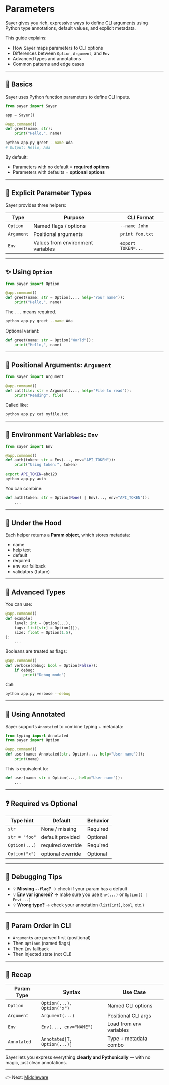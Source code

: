 # Parameters

Sayer gives you rich, expressive ways to define CLI arguments using Python type annotations, default values, and explicit metadata.

This guide explains:

- How Sayer maps parameters to CLI options
- Differences between `Option`, `Argument`, and `Env`
- Advanced types and annotations
- Common patterns and edge cases

---

## 🧱 Basics

Sayer uses Python function parameters to define CLI inputs.

```python
from sayer import Sayer

app = Sayer()

@app.command()
def greet(name: str):
    print("Hello,", name)
```

```bash
python app.py greet --name Ada
# Output: Hello, Ada
```

By default:

* Parameters with no default = **required options**
* Parameters with defaults = **optional options**

---

## 🧩 Explicit Parameter Types

Sayer provides three helpers:

| Type       | Purpose                           | CLI Format         |
| ---------- | --------------------------------- | ------------------ |
| `Option`   | Named flags / options             | `--name John`      |
| `Argument` | Positional arguments              | `print foo.txt`    |
| `Env`      | Values from environment variables | `export TOKEN=...` |

---

## ✨ Using `Option`

```python
from sayer import Option

@app.command()
def greet(name: str = Option(..., help="Your name")):
    print("Hello,", name)
```

The `...` means required.

```bash
python app.py greet --name Ada
```

Optional variant:

```python
def greet(name: str = Option("World")):
    print("Hello,", name)
```

---

## 🔢 Positional Arguments: `Argument`

```python
from sayer import Argument

@app.command()
def cat(file: str = Argument(..., help="File to read")):
    print("Reading", file)
```

Called like:

```bash
python app.py cat myfile.txt
```

---

## 🌱 Environment Variables: `Env`

```python
from sayer import Env

@app.command()
def auth(token: str = Env(..., env="API_TOKEN")):
    print("Using token:", token)
```

```bash
export API_TOKEN=abc123
python app.py auth
```

You can combine:

```python
def auth(token: str = Option(None) | Env(..., env="API_TOKEN")):
    ...
```

---

## 🧠 Under the Hood

Each helper returns a **Param object**, which stores metadata:

* name
* help text
* default
* required
* env var fallback
* validators (future)

---

## 🧪 Advanced Types

You can use:

```python
@app.command()
def example(
    level: int = Option(...),
    tags: list[str] = Option([]),
    size: float = Option(1.5),
):
    ...
```

Booleans are treated as flags:

```python
@app.command()
def verbose(debug: bool = Option(False)):
    if debug:
        print("Debug mode")
```

Call:

```bash
python app.py verbose --debug
```

---

## 🧬 Using Annotated

Sayer supports `Annotated` to combine typing + metadata:

```python
from typing import Annotated
from sayer import Option

@app.command()
def user(name: Annotated[str, Option(..., help="User name")]):
    print(name)
```

This is equivalent to:

```python
def user(name: str = Option(..., help="User name")):
    ...
```

---

## ❓ Required vs Optional

| Type hint     | Default           | Behavior |
| ------------- | ----------------- | -------- |
| `str`         | None / missing    | Required |
| `str = "foo"` | default provided  | Optional |
| `Option(...)` | required override | Required |
| `Option("x")` | optional override | Optional |

---

## 🧰 Debugging Tips

* 💡 **Missing `--flag`?** → check if your param has a default
* 💡 **Env var ignored?** → make sure you use `Env(...)` or `Option() | Env(...)`
* 💡 **Wrong type?** → check your annotation (`list[int]`, `bool`, etc.)

---

## 🔁 Param Order in CLI

* `Argument`s are parsed first (positional)
* Then `Option`s (named flags)
* Then `Env` fallback
* Then injected state (not CLI)

---

## 🧰 Recap

| Param Type  | Syntax                      | Use Case                |
| ----------- | --------------------------- | ----------------------- |
| `Option`    | `Option(...), Option("x")`  | Named CLI options       |
| `Argument`  | `Argument(...)`             | Positional CLI args     |
| `Env`       | `Env(..., env="NAME")`      | Load from env variables |
| `Annotated` | `Annotated[T, Option(...)]` | Type + metadata combo   |

Sayer lets you express everything **clearly and Pythonically** — with no magic, just clean annotations.

---

👉 Next: [Middleware](./middleware.md)
